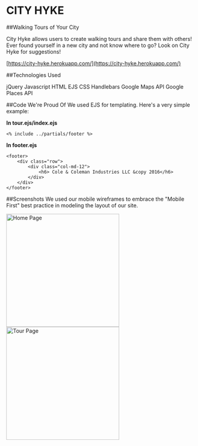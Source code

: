 # CITY HYKE 
##Walking Tours of Your City

City Hyke allows users to create walking tours and share them with others! Ever found yourself in a new city and not know where to go? Look on City Hyke for suggestions! 

[https://city-hyke.herokuapp.com/](https://city-hyke.herokuapp.com/)

##Technologies Used

jQuery
Javascript
HTML
EJS
CSS
Handlebars
Google Maps API
Google Places API

##Code We're Proud Of 
We used EJS for templating.  Here's a very simple example: 


<strong>In tour.ejs/index.ejs</strong>
```
<% include ../partials/footer %>
```

<strong>In footer.ejs</strong>
```
<footer>
	<div class="row">
		<div class="col-md-12">
			<h6> Cole & Coleman Industries LLC &copy 2016</h6>
		</div>
	</div>
</footer>
```

##Screenshots
We used our mobile wireframes to embrace the "Mobile First" best practice in modeling the layout of our site.

<img src="http://i.imgur.com/auPK2kI.jpg" height="300px" alt="Home Page">

<img src="http://i.imgur.com/kRIMDB8.jpg" height="300px" alt="Tour Page">

